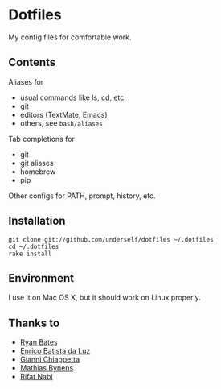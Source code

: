 # Dotfiles

My config files for comfortable work.


## Contents

Aliases for

* usual commands like ls, cd, etc.
* git
* editors (TextMate, Emacs)
* others, see `bash/aliases`

Tab completions for

* git
* git aliases
* homebrew
* pip

Other configs for PATH, prompt, history, etc.


## Installation

    git clone git://github.com/underself/dotfiles ~/.dotfiles
    cd ~/.dotfiles
    rake install


## Environment

I use it on Mac OS X, but it should work on Linux properly.


## Thanks to

* [Ryan Bates](https://github.com/ryanb/dotfiles)
* [Enrico Batista da Luz](https://github.com/ricobl/dotfiles)
* [Gianni Chiappetta](https://github.com/gf3/dotfiles)
* [Mathias Bynens](https://github.com/mathiasbynens/dotfiles)
* [Rifat Nabi](https://gist.github.com/1254570)
